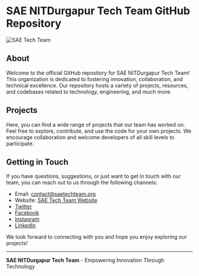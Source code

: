 # SAE NITDurgapur Tech Team GitHub Repository

![SAE Tech Team](banner_image_url_here)

## About

Welcome to the official GitHub repository for SAE NITDurgapur Tech Team! This organization is dedicated to fostering innovation, collaboration, and technical excellence. Our repository hosts a variety of projects, resources, and codebases related to technology, engineering, and much more.

## Projects

Here, you can find a wide range of projects that our team has worked on. Feel free to explore, contribute, and use the code for your own projects. We encourage collaboration and welcome developers of all skill levels to participate.

## Getting in Touch

If you have questions, suggestions, or just want to get in touch with our team, you can reach out to us through the following channels:

- Email: contact@saetechteam.org
- Website: [SAE Tech Team Website](https://www.saetechteam.org)
- [Twitter](https://twitter.com/saetechteam)
- [Facebook](https://www.facebook.com/saetechteam)
- [Instagram](https://www.instagram.com/saetechteam)
- [LinkedIn](https://www.linkedin.com/company/saetechteam)

We look forward to connecting with you and hope you enjoy exploring our projects!

---

**SAE NITDurgapur Tech Team** - Empowering Innovation Through Technology

